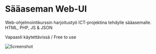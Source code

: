 # Sääaseman Web-UI
Web-ohjelmointikurssin harjoitustyö ICT-projektina tehdylle sääasemalle. HTML, PHP, JS & JSON

Vapaasti käytettävissä / Free to use


![Screenshot](http://i.imgur.com/L6yoQOU.png)